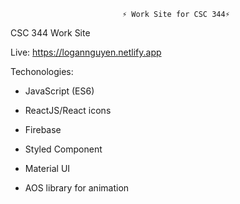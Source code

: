                              ⚡️ Work Site for CSC 344⚡️

CSC 344 Work Site

Live: https://logannguyen.netlify.app

Techonologies:

  - JavaScript (ES6)

  - ReactJS/React icons

  - Firebase
 
  - Styled Component

  - Material UI

  - AOS library for animation
